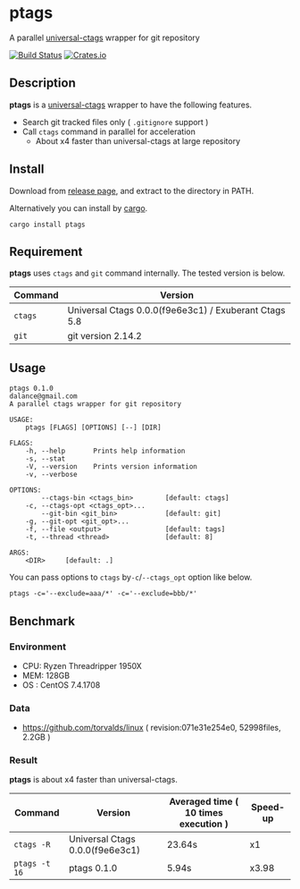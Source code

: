 # ptags
A parallel [universal-ctags](https://ctags.io) wrapper for git repository

[![Build Status](https://travis-ci.org/dalance/ptags.svg?branch=master)](https://travis-ci.org/dalance/ptags)
[![Crates.io](https://img.shields.io/crates/v/ptags.svg)](https://crates.io/crates/ptags)

## Description

**ptags** is a [universal-ctags](https://ctags.io) wrapper to have the following features.
- Search git tracked files only ( `.gitignore` support )
- Call `ctags` command in parallel for acceleration
    - About x4 faster than universal-ctags at large repository

## Install
Download from [release page](https://github.com/dalance/ptags/releases/latest), and extract to the directory in PATH.

Alternatively you can install by [cargo](https://crates.io).

```
cargo install ptags
```

## Requirement

**ptags** uses `ctags` and `git` command internally.
The tested version is below.

| Command | Version                                               |
| ------- | ----------------------------------------------------- |
| `ctags` | Universal Ctags 0.0.0(f9e6e3c1) / Exuberant Ctags 5.8 |
| `git`   | git version 2.14.2                                    |

## Usage

```
ptags 0.1.0
dalance@gmail.com
A parallel ctags wrapper for git repository

USAGE:
    ptags [FLAGS] [OPTIONS] [--] [DIR]

FLAGS:
    -h, --help       Prints help information
    -s, --stat
    -V, --version    Prints version information
    -v, --verbose

OPTIONS:
        --ctags-bin <ctags_bin>        [default: ctags]
    -c, --ctags-opt <ctags_opt>...
        --git-bin <git_bin>            [default: git]
    -g, --git-opt <git_opt>...
    -f, --file <output>                [default: tags]
    -t, --thread <thread>              [default: 8]

ARGS:
    <DIR>     [default: .]
```

You can pass options to `ctags` by`-c`/`--ctags_opt` option like below.

```
ptags -c='--exclude=aaa/*' -c='--exclude=bbb/*'
```

## Benchmark

### Environment
- CPU: Ryzen Threadripper 1950X
- MEM: 128GB
- OS : CentOS 7.4.1708

### Data
- https://github.com/torvalds/linux ( revision:071e31e254e0, 52998files, 2.2GB )

### Result

**ptags** is about x4 faster than universal-ctags.

| Command       | Version                         | Averaged time ( 10 times execution )  | Speed-up |
| ------------- | ------------------------------- | ------------------------------------- | -------- |
| `ctags -R`    | Universal Ctags 0.0.0(f9e6e3c1) | 23.64s                                | x1       |
| `ptags -t 16` | ptags 0.1.0                     | 5.94s                                 | x3.98    |


